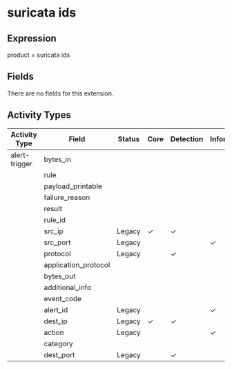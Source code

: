 suricata ids
============

Expression
----------

product = suricata ids

Fields
------

There are no fields for this extension.

Activity Types
--------------

| Activity Type | Field                | Status | Core     | Detection | Informational |
| ------------- | -------------------- | ------ | -------- | --------- | ------------- |
| alert-trigger | bytes_in             |        |          |           |               |
|               | rule                 |        |          |           |               |
|               | payload_printable    |        |          |           |               |
|               | failure_reason       |        |          |           |               |
|               | result               |        |          |           |               |
|               | rule_id              |        |          |           |               |
|               | src_ip               | Legacy | &#10003; | &#10003;  |               |
|               | src_port             | Legacy |          |           | &#10003;      |
|               | protocol             | Legacy |          | &#10003;  |               |
|               | application_protocol |        |          |           |               |
|               | bytes_out            |        |          |           |               |
|               | additional_info      |        |          |           |               |
|               | event_code           |        |          |           |               |
|               | alert_id             | Legacy |          |           | &#10003;      |
|               | dest_ip              | Legacy | &#10003; | &#10003;  |               |
|               | action               | Legacy |          |           | &#10003;      |
|               | category             |        |          |           |               |
|               | dest_port            | Legacy |          | &#10003;  |               |

